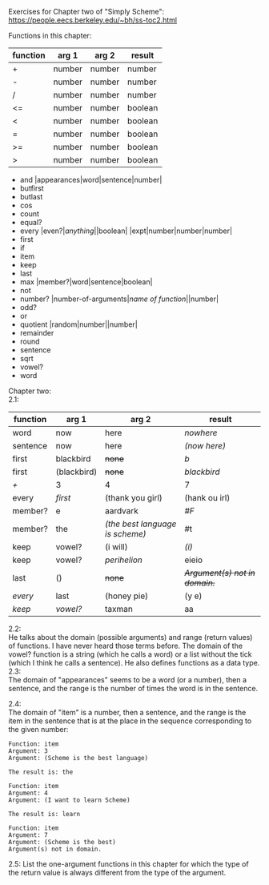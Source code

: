 Exercises for Chapter two of "Simply Scheme": https://people.eecs.berkeley.edu/~bh/ss-toc2.html  

Functions in this chapter:   

|function|arg 1|arg 2|result|
|--- | --- |--- |--- |
|+|number|number|number|
|-|number|number|number|- 
|/|number|number|number|
|\<=|number|number|boolean|
|\<|number|number|boolean|
|=|number|number|boolean|
|\>=|number|number|boolean|
|\>|number|number|boolean|
- and
|appearances|word|sentence|number|
- butfirst
- butlast
- cos
- count
- equal?
- every
|even?|*anything*||boolean|
|expt|number|number|number|
- first
- if
- item
- keep
- last
- max
|member?|word|sentence|boolean|
- not
- number?
|number-of-arguments|*name of function*||number|
- odd?
- or
- quotient
|random|number||number|
- remainder
- round
- sentence
- sqrt
- vowel?
- word 
    
Chapter two:   
2.1:  

|function|arg 1|arg 2|result|
|--- | --- |--- |--- |
|word|now|here|*nowhere*|
|sentence|now|here|*(now here)*|
|first|blackbird|~~none~~|*b*|
|first|(blackbird)|~~none~~|*blackbird*|
|*+*|3|4|7|
|every|*first*|(thank you girl)|(hank ou irl)| 
|member?|e|aardvark|*#F*|
|member?|the|*(the best language is scheme)*|#t
|keep|vowel?|(i will)|*(i)*|
|keep|vowel?|*perihelion*|eieio|
|last|()|~~none~~|~~*Argument(s) not in domain.*~~|	
|*every*|last|(honey pie)|(y e)|
|*keep*|*vowel?*|taxman|aa|

2.2:   
He talks about the domain (possible arguments) and range (return values) of functions. I have never heard those terms before. The domain of the vowel? function is a string (which he calls a word) or a list without the tick (which I think he calls a sentence). He also defines functions as a data type.     
2.3:   
The domain of "appearances" seems to be a word (or a number), then a sentence, and the range is the number of times the word is in the sentence.

2.4:  
The domain of "item" is a number, then a sentence, and the range is the item in the sentence that is at the place in the sequence corresponding to the given number:    
```
Function: item
Argument: 3
Argument: (Scheme is the best language)

The result is: the

Function: item
Argument: 4
Argument: (I want to learn Scheme)

The result is: learn

Function: item
Argument: 7
Argument: (Scheme is the best)
Argument(s) not in domain.
```
2.5: List the one-argument functions in this chapter for which the type of the return value is always different from the type of the argument.  



